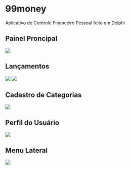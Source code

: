 # 99money
Aplicativo de Controle Financeiro Pessoal feito em Delphi

<h2>Painel Proncipal</h2>
<img src="https://raw.githubusercontent.com/Willian-Brito/99money/main/99money/Prints%20das%20Telas/Painel%20Principal.jpeg" />

<h2>Lançamentos</h2>
<img src="https://raw.githubusercontent.com/Willian-Brito/99money/main/99money/Prints%20das%20Telas/lancamentos.jpg" />
<img src="https://raw.githubusercontent.com/Willian-Brito/99money/main/99money/Prints%20das%20Telas/lancamentos2.jpeg" />

<h2>Cadastro de Categorias</h2>
<img src="https://raw.githubusercontent.com/Willian-Brito/99money/main/99money/Prints%20das%20Telas/Categorias.jpeg" />

<h2>Perfil do Usuário</h2>
<img src="https://raw.githubusercontent.com/Willian-Brito/99money/main/99money/Prints%20das%20Telas/Perfil.jpeg" />

<h2>Menu Lateral</h2>
<img src="https://raw.githubusercontent.com/Willian-Brito/99money/main/99money/Prints%20das%20Telas/painel%20lateral.jpeg" />
